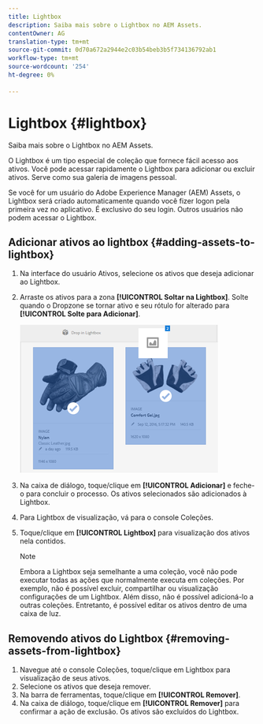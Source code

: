 ```yaml
---
title: Lightbox
description: Saiba mais sobre o Lightbox no AEM Assets.
contentOwner: AG
translation-type: tm+mt
source-git-commit: 0d70a672a2944e2c03b54beb3b5f734136792ab1
workflow-type: tm+mt
source-wordcount: '254'
ht-degree: 0%

---
```



# Lightbox {#lightbox}

Saiba mais sobre o Lightbox no AEM Assets.

O Lightbox é um tipo especial de coleção que fornece fácil acesso aos ativos. Você pode acessar rapidamente o Lightbox para adicionar ou excluir ativos. Serve como sua galeria de imagens pessoal.

Se você for um usuário do Adobe Experience Manager (AEM) Assets, o Lightbox será criado automaticamente quando você fizer logon pela primeira vez no aplicativo. É exclusivo do seu login. Outros usuários não podem acessar o Lightbox.

## Adicionar ativos ao lightbox {#adding-assets-to-lightbox}

1. Na interface do usuário Ativos, selecione os ativos que deseja adicionar ao Lightbox.
1. Arraste os ativos para a zona **[!UICONTROL Soltar na Lightbox]**. Solte quando o Dropzone se tornar ativo e seu rótulo for alterado para **[!UICONTROL Solte para Adicionar]**.

   ![add_to_lightbox](assets/add_to_lightbox.png)

1. Na caixa de diálogo, toque/clique em **[!UICONTROL Adicionar]** e feche-o para concluir o processo. Os ativos selecionados são adicionados à Lightbox.
1. Para Lightbox de visualização, vá para o console Coleções.
1. Toque/clique em **[!UICONTROL Lightbox]** para visualização dos ativos nela contidos.

   >[!NOTE]
   >
   >Embora a Lightbox seja semelhante a uma coleção, você não pode executar todas as ações que normalmente executa em coleções. Por exemplo, não é possível excluir, compartilhar ou visualização configurações de um Lightbox. Além disso, não é possível adicioná-lo a outras coleções. Entretanto, é possível editar os ativos dentro de uma caixa de luz.

## Removendo ativos do Lightbox {#removing-assets-from-lightbox}

1. Navegue até o console Coleções, toque/clique em Lightbox para visualização de seus ativos.
1. Selecione os ativos que deseja remover.
1. Na barra de ferramentas, toque/clique em **[!UICONTROL Remover]**.
1. Na caixa de diálogo, toque/clique em **[!UICONTROL Remover]** para confirmar a ação de exclusão. Os ativos são excluídos do Lightbox.

